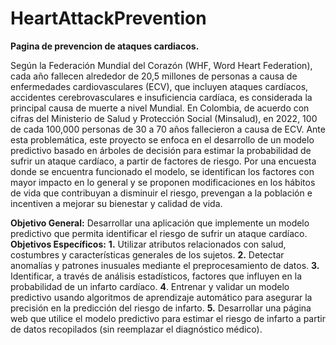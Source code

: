 # HeartAttackPrevention

**Pagina de prevencion de ataques cardiacos.**

Según la Federación Mundial del Corazón (WHF, Word Heart Federation), cada año fallecen alrededor de 20,5 millones de personas a causa de enfermedades cardiovasculares (ECV), que incluyen ataques cardíacos, accidentes cerebrovasculares e insuficiencia cardíaca, es considerada la principal causa de muerte a nivel Mundial.
En Colombia, de acuerdo con cifras del Ministerio de Salud y Protección Social (Minsalud), en 2022, 100 de cada 100,000 personas de 30 a 70 años fallecieron a causa de ECV. Ante esta problemática, este proyecto se enfoca en el desarrollo de un modelo predictivo basado en árboles de decisión para estimar la probabilidad de sufrir un ataque cardíaco, a partir de factores de riesgo. Por una encuesta donde se encuentra funcionado el modelo, se identifican los factores con mayor impacto en lo general y se proponen modificaciones en los hábitos de vida que contribuyan a disminuir el riesgo, prevengan a la población e incentiven a mejorar su bienestar y calidad de vida.

**Objetivo General:**
Desarrollar una aplicación que implemente un modelo predictivo que permita identificar el riesgo de sufrir un ataque cardíaco.
**Objetivos Específicos:**
**1.** Utilizar atributos relacionados con salud, costumbres y características generales de los sujetos.
**2.** Detectar anomalías y patrones inusuales mediante el preprocesamiento de datos.
**3.** Identificar, a través de análisis estadísticos, factores que influyen en la probabilidad de un infarto cardíaco.
**4**. Entrenar y validar un modelo predictivo usando algoritmos de aprendizaje automático para asegurar la precisión en la predicción del riesgo de infarto.
**5.** Desarrollar una página web que utilice el modelo predictivo para estimar el riesgo de infarto a partir de datos recopilados (sin reemplazar el diagnóstico médico).

